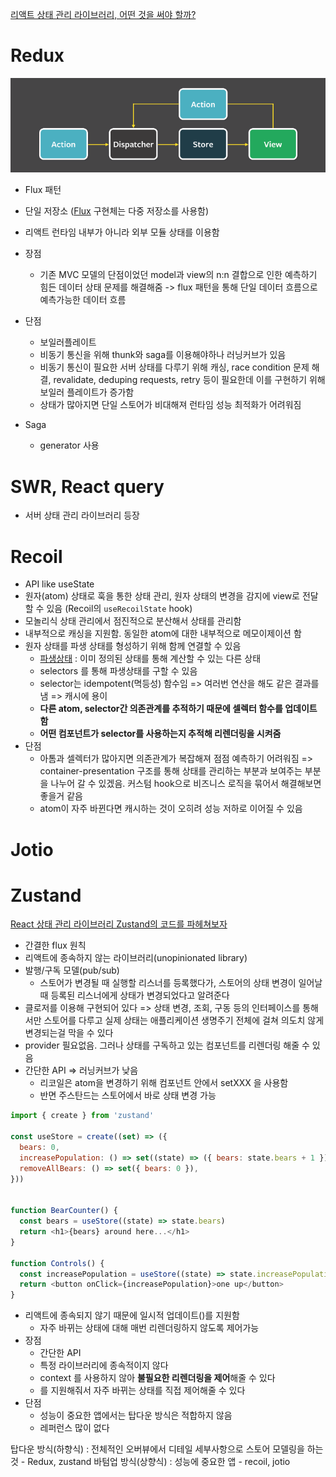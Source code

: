 [리액트 상태 관리 라이브러리, 어떤 것을 써야 할까?](https://yozm.wishket.com/magazine/detail/2233/)

# Redux
![flux](flux.png)
- Flux 패턴
- 단일 저장소 ([Flux](Flux.md) 구현체는 다중 저장소를 사용함)
- 리액트 런타임 내부가 아니라 외부 모듈 상태를 이용함
- 장점
	- 기존 MVC 모델의 단점이었던 model과 view의 n:n 결합으로 인한 예측하기 힘든 데이터 상태 문제를 해결해줌 -> flux 패턴을 통해 단일 데이터 흐름으로 예측가능한 데이터 흐름
- 단점
	- 보일러플레이트
	- 비동기 통신을 위해 thunk와 saga를 이용해야하나 러닝커브가 있음
	- 비동기 통신이 필요한 서버 상태를 다루기 위해 캐싱, race condition 문제 해결, revalidate, deduping requests, retry 등이 필요한데 이를 구현하기 위해 보일러 플레이트가 증가함
	- 상태가 많아지면 단일 스토어가 비대해져 런타임 성능 최적화가 어려워짐

- Saga
	- generator 사용

# SWR, React query
- 서버 상태 관리 라이브러리 등장

# Recoil
- API like useState
- 원자(atom) 상태로 훅을 통한 상태 관리, 원자 상태의 변경을 감지에 view로 전달할 수 있음 (Recoil의 `useRecoilState` hook)
- 모놀리식 상태 관리에서 점진적으로 분산해서 상태를 관리함
- 내부적으로 캐싱을 지원함. 동일한 atom에 대한 내부적으로 메모이제이션 함
- 원자 상태를 파생 상태를 형성하기 위해 함께 연결할 수 있음
	- [파생상태](파생상태.md) : 이미 정의된 상태를 통해 계산할 수 있는 다른 상태
	- selectors 를 통해 파생상태를 구할 수 있음
	- selector는 idempotent(멱등성) 함수임 => 여러번 연산을 해도 같은 결과를 냄 => 캐시에 용이
	- **다른 atom, selector간 의존관계를 추적하기 때문에 셀렉터 함수를 업데이트 함**
	- **어떤 컴포넌트가 selector를 사용하는지 추적해 리렌더링을 시켜줌**
- 단점
	- 아톰과 셀렉터가 많아지면 의존관계가 복잡해져 점점 예측하기 어려워짐 => container-presentation 구조를 통해 상태를 관리하는 부분과 보여주는 부분을 나누어 갈 수 있겠음. 커스텀 hook으로 비즈니스 로직을 묶어서 해결해보면 좋을거 같음
	- atom이 자주 바뀐다면 캐시하는 것이 오히려 성능 저하로 이어질 수 있음

# Jotio


# Zustand
[React 상태 관리 라이브러리 Zustand의 코드를 파헤쳐보자](https://ui.toast.com/weekly-pick/ko_20210812)

- 간결한 flux 원칙
- 리액트에 종속하지 않는 라이브러리(unopinionated library)
- 발행/구독 모델(pub/sub)
	- 스토어가 변경될 때 실행할 리스너를 등록했다가, 스토어의 상태 변경이 일어날 때 등록된 리스너에게 상태가 변경되었다고 알려준다
- 클로저를 이용해 구현되어 있다 => 상태 변경, 조회, 구동 등의 인터페이스를 통해서만 스토어를 다루고 실제 상태는 애플리케이션 생명주기 전체에 걸쳐 의도치 않게 변경되는걸 막을 수 있다
- provider 필요없음. 그러나 상태를 구독하고 있는 컴포넌트를 리렌더링 해줄 수 있음
- 간단한 API => 러닝커브가 낮음
	- 리코일은 atom을 변경하기 위해 컴포넌트 안에서 setXXX 을 사용함
	- 반면 주스탄드는 스토어에서 바로 상태 변경 가능
```js
import { create } from 'zustand'

const useStore = create((set) => ({
  bears: 0,
  increasePopulation: () => set((state) => ({ bears: state.bears + 1 })),
  removeAllBears: () => set({ bears: 0 }),
}))


function BearCounter() {
  const bears = useStore((state) => state.bears)
  return <h1>{bears} around here...</h1>
}

function Controls() {
  const increasePopulation = useStore((state) => state.increasePopulation)
  return <button onClick={increasePopulation}>one up</button>
}
```
- 리액트에 종속되지 않기 때문에 일시적 업데이트([](https://github.com/pmndrs/zustand#transient-updates-for-often-occurring-state-changes))를 지원함
	- 자주 바뀌는 상태에 대해 매번 리렌더링하지 않도록 제어가능
- 장점
	- 간단한 API
	- 특정 라이브러리에 종속적이지 않다
	- context 를 사용하지 않아 **불필요한 리렌더링을 제어**해줄 수 있다
	- [](https://github.com/pmndrs/zustand#transient-updates-for-often-occurring-state-changes) 를 지원해줘서 자주 바뀌는 상태를 직접 제어해줄 수 있다
- 단점
	- 성능이 중요한 앱에서는 탑다운 방식은 적합하지 않음
	- 레퍼런스 많이 없다


탑다운 방식(하향식) : 전체적인 오버뷰에서 디테일 세부사항으로 스토어 모델링을 하는 것 - Redux, zustand
바텀업 방식(상향식) : 성능에 중요한 앱 - recoil, jotio
